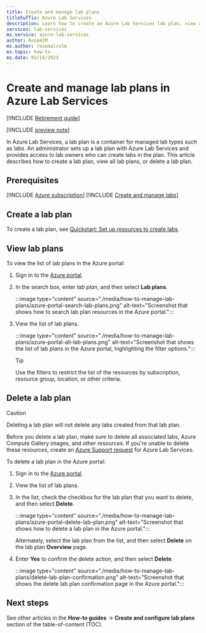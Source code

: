 ```yaml
---
title: Create and manage lab plans
titleSuffix: Azure Lab Services
description: Learn how to create an Azure Lab Services lab plan, view all lab plans, or delete a lab plan in the Azure portal.
services: lab-services
ms.service: azure-lab-services
author: RoseHJM
ms.author: rosemalcolm
ms.topic: how-to
ms.date: 03/14/2023
---
```


# Create and manage lab plans in Azure Lab Services

[!INCLUDE [Retirement guide](./includes/retirement-banner.md)]

[!INCLUDE [preview note](./includes/lab-services-new-update-focused-article.md)]

In Azure Lab Services, a lab plan is a container for managed lab types such as labs. An administrator sets up a lab plan with Azure Lab Services and provides access to lab owners who can create labs in the plan. This article describes how to create a lab plan, view all lab plans, or delete a lab plan.

## Prerequisites

[!INCLUDE [Azure subscription](./includes/lab-services-prerequisite-subscription.md)]
[!INCLUDE [Create and manage labs](./includes/lab-services-prerequisite-create-lab.md)]

## Create a lab plan

To create a lab plan, see [Quickstart: Set up resources to create labs](quick-create-resources.md).

## View lab plans

To view the list of lab plans in the Azure portal:

1. Sign in to the [Azure portal](https://portal.azure.com).

1. In the search box, enter *lab plan*, and then select **Lab plans**.

    :::image type="content" source="./media/how-to-manage-lab-plans/azure-portal-search-lab-plans.png" alt-text="Screenshot that shows how to search lab plan resources in the Azure portal.":::

1. View the list of lab plans.

    :::image type="content" source="./media/how-to-manage-lab-plans/azure-portal-all-lab-plans.png" alt-text="Screenshot that shows the list of lab plans in the Azure portal, highlighting the filter options.":::

    > [!TIP]
    > Use the filters to restrict the list of the resources by subscription, resource group, location, or other criteria.

## Delete a lab plan

> [!CAUTION]
> Deleting a lab plan will not delete any labs created from that lab plan.
> 
> Before you delete a lab plan, make sure to delete all associated labs, Azure Compute Gallery images, and other resources. If you're unable to delete these resources, create an [Azure Support request](https://portal.azure.com/#blade/Microsoft_Azure_Support/HelpAndSupportBlade/newsupportrequest/) for Azure Lab Services.

To delete a lab plan in the Azure portal:

1. Sign in to the [Azure portal](https://portal.azure.com).

1. View the list of lab plans.

1. In the list, check the checkbox for the lab plan that you want to delete, and then select **Delete**.

    :::image type="content" source="./media/how-to-manage-lab-plans/azure-portal-delete-lab-plan.png" alt-text="Screenshot that shows how to delete a lab plan in the Azure portal.":::

    Alternately, select the lab plan from the list, and then select **Delete** on the lab plan **Overview** page.

1. Enter **Yes** to confirm the delete action, and then select **Delete**.

    :::image type="content" source="./media/how-to-manage-lab-plans/delete-lab-plan-confirmation.png" alt-text="Screenshot that shows the delete lab plan confirmation page in the Azure portal.":::

## Next steps

See other articles in the **How-to guides** -> **Create and configure lab plans** section of the table-of-content (TOC).